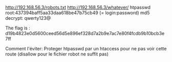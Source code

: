 http://192.168.56.3/robots.txt
http://192.168.56.3/whatever/
htpasswd
root:437394baff5aa33daa618be47b75cb49 (= login:password)
md5 decrypt: qwerty123@

The flag is : d19b4823e0d5600ceed56d5e896ef328d7a2b9e7ac7e80f4fcdb9b10bcb3e7ff

Comment l'éviter:
Proteger htpasswd par un htaccess pour ne pas voir cette route (disallow pour le fichier robot ne suffit pas)
